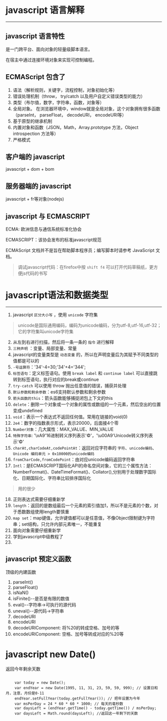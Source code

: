 # javascript 语言解释

****

## javascript 语言特性

是一门跨平台、面向对象的轻量级脚本语言。

在宿主中通过连接环境对象来实现可控制编程。

## ECMAScript 包含了

1. 语法（解析规则，关键字，流程控制，对象初始化等）
2. 错误处理机制（throw， try/catch 以及用户自定义错误类型的能力）
3. 类型（布尔值，数字，字符串，函数，对象等）
4. 全局对象。 在浏览器环境中，window就是全局对象，这个对象拥有很多函数（parseInt， parseFloat， decodeURI， encodeURI等）
5. 基于原型的继承机制
6. 内置对象和函数（JSON，Math，Array.prototype 方法，Object introspection 方法等）
7. 严格模式

## 客户端的 javascript

javascript + dom + bom

## 服务器端的 javascript

javascript + fr等对象(nodejs)

## javascript 与 ECMASCRIPT

ECMA: 欧洲信息与通信系统标准化协会

ECMASCRIPT：该协会发布的标准javascript规范

ECMAScript 文档并不是旨在帮助脚本程序员；编写脚本时请参考  JavaScript 文档。


> 调试javascript代码：在firefox中按 `shift f4` 可以打开代码草稿纸，更方便js代码的书写

# javascript语法和数据类型

****

1. javascript `区分大小写` ，使用 `unicode` 字符集

> unicode是国际通用编码，编码为unicode编码，分为utf-8,utf-16,utf-32；它的字符集叫unicode字符集

2. 从左到右进行扫描，然后将一条一条的 `指令` 进行解释
3. `三种声明` ：变量、局部变量、常量
4. javascript的变量类型是 `动态变量` 的，所以在声明变量后为其赋予不同类型的值都是可以的
5. `-号运算符`：'34'-4=30;'34'+4='344';
6. `标签语句`：定义标签语句。使用 `break label` 和 `continue label` 可以直接跳转到标签语句，执行对应的break或continue
7. `try-catch` 可以使用 throw 抛出任意值的错误，捕获并处理
8. `默认参数和剩余参数`：es6支持默认参数和剩余参数
9. `箭头函数的this`：箭头函数能够捕捉闭包上下文的this
10. `delete`：删除一个对象或一个对象的属性或数组的一个元素，然后空出的位置变成undefined
11. `void`：表示一个表达式不返回任何值。常用在链接的void(0)
12. `2e4`：数字的指数表示形式，表示20000，后面接4个零
13. `Number对象`：几大属性：MAX_VALUE、MIN_VALUE
14. `特殊字符串`: '\xA9'16进制转义序列表示'©'，'\u00A9'Unicode转义序列表示'©'
15. `charAt,charCodeAt,codePointAt`：返回对应字符串的 `字符`、`unicode编码`、`Unicode 编码单元 > 0x10000的unicode编码`
16. `fromCharCode,fromCodePoint`：由对应unicode编码返回字符串
17. `Intl`：是ECMASCRIPT国际化API的命名空间对象，它的三个属性方法：NumberFormat()、DateTimeFormat()、Collator(),分别用于处理数字国际化、日期国际化、字符串比较排序国际化
> 用的很少

18. 正则表达式需要仔细重新学
19. `length`：返回的是数组最后一个元素的索引值加1，所以不是元素的个数，对于悉数数组使用length要慎重
20. `map set`：map键值，允许键值都可以是任意值，不像Object限制键为字符串；set结构，只允许内部元素唯一，不能重复
21. 面向对象需要仔细重新学
22. 学到javascript中级教程了
23. 


## javascript 预定义函数

顶级的内建函数

1. parseInt()
2. parseFloat()
3. isNaN()
4. isFinite()--是否是有限的数值
5. eval()--字符串->可执行的源代码
6. uneval()--源代码->字符串
7. decodeURI
8. encodeURI
9. decodeURIComponent: 将%20的转成空格、加号的等
10. encodeURIComponent: 空格、加号等转成对应的%20等

# javascript new Date()

返回今年剩余天数

```

	var today = new Date();
	var endYear = new Date(1995, 11, 31, 23, 59, 59, 999); // 设置日和月，注意，月份是0-11
	endYear.setFullYear(today.getFullYear()); // 把年设置为今年
	var msPerDay = 24 * 60 * 60 * 1000; // 每天的毫秒数
	var daysLeft = (endYear.getTime() - today.getTime()) / msPerDay;
	var daysLeft = Math.round(daysLeft); //返回这一年剩下的天数

```

